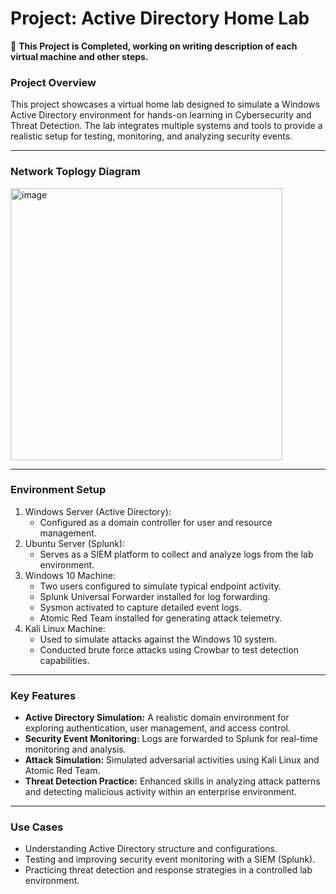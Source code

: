 # Project: Active Directory Home Lab
🔴 **This Project is Completed, working on writing description of each virtual machine and other steps.**

### Project Overview
This project showcases a virtual home lab designed to simulate a Windows Active Directory environment for hands-on learning in Cybersecurity and Threat Detection. The lab integrates multiple systems and tools to provide a realistic setup for testing, monitoring, and analyzing security events.

---
### Network Toplogy Diagram
<img width="435" alt="image" src="https://github.com/user-attachments/assets/44bd68c0-cfda-4b35-98e5-5062c5c9a3d0" />

---
### Environment Setup
1. Windows Server (Active Directory):
    - Configured as a domain controller for user and resource management.
2. Ubuntu Server (Splunk):
    - Serves as a SIEM platform to collect and analyze logs from the lab environment.
3. Windows 10 Machine:
    - Two users configured to simulate typical endpoint activity.
    - Splunk Universal Forwarder installed for log forwarding.
    - Sysmon activated to capture detailed event logs.
    - Atomic Red Team installed for generating attack telemetry.
4. Kali Linux Machine:
    - Used to simulate attacks against the Windows 10 system.
    - Conducted brute force attacks using Crowbar to test detection capabilities.

---
### Key Features
- **Active Directory Simulation:** A realistic domain environment for exploring authentication, user management, and access control.
- **Security Event Monitoring:** Logs are forwarded to Splunk for real-time monitoring and analysis.
- **Attack Simulation:** Simulated adversarial activities using Kali Linux and Atomic Red Team.
- **Threat Detection Practice:** Enhanced skills in analyzing attack patterns and detecting malicious activity within an enterprise environment.

---
### Use Cases
- Understanding Active Directory structure and configurations.
- Testing and improving security event monitoring with a SIEM (Splunk).
- Practicing threat detection and response strategies in a controlled lab environment.

